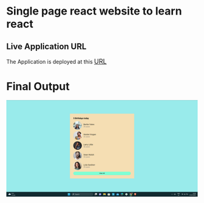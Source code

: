 # Single page react website to learn react

## Live Application URL

The Application is deployed at this <big>[URL](https://646f9339d78a38008d4483c8--luminous-kleicha-7e9bd0.netlify.app/)</big>

# Final Output

![Final Output](https://github.com/sagarjha07/birthday_buddy/blob/master/public/output.png)

